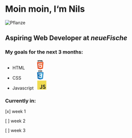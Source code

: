 # Moin moin, I‘m Nils

![Pflanze](https://user-images.githubusercontent.com/125801955/236850362-d1336789-fe62-4eea-8abc-2af267625983.png)

## Aspiring Web Developer at _neueFische_

### My goals for the next 3 months:

- HTML &nbsp;&nbsp;&nbsp;&nbsp;&nbsp;&nbsp;&nbsp; <img src="https://raw.githubusercontent.com/devicons/devicon/master/icons/html5/html5-original-wordmark.svg" width="30" height="30">
- CSS &nbsp;&nbsp;&nbsp;&nbsp;&nbsp;&nbsp;&nbsp;&nbsp;&nbsp;&nbsp; <img src="https://raw.githubusercontent.com/devicons/devicon/master/icons/css3/css3-original-wordmark.svg" width="30" height="30">
- Javascript &nbsp; <img src="https://raw.githubusercontent.com/devicons/devicon/master/icons/javascript/javascript-original.svg" width="30" height="30">


### Currently in:

[x] week 1

[ ] week 2

[ ] week 3
